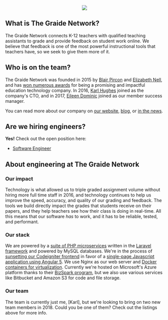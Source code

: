 <div style="text-align:center"><img src ="https://static1.squarespace.com/static/573e57871bbee0d6dea60fff/t/573e58c12eeb81f7c107e342/1511542208951/?format=200w" /></div>

## What is The Graide Network?

The Graide Network connects K-12 teachers with qualified teaching assistants to grade and provide feedback on student work online. We believe that feedback is one of the most powerful instructional tools that teachers have, so we seek to give them more of it.

## Who is on the team?

The Graide Network was founded in 2015 by [Blair Pircon](https://www.linkedin.com/in/blairmpircon/) and [Elizabeth Nell](https://www.linkedin.com/in/enell/), and has [won numerous awards](https://www.thegraidenetwork.com/awards-recognitions/) for being a promising and impactful education technology company. In 2016, [Karl Hughes](https://www.linkedin.com/in/karllhughes/) joined as the company's CTO, and in 2017, [Eileen Dominic](https://www.linkedin.com/in/eileen-dominic-1b193346/) joined as our member success manager.

You can read more about our company on [our website](https://www.thegraidenetwork.com/), [blog](https://www.thegraidenetwork.com/blog/), or [in the news](https://www.thegraidenetwork.com/news/).

## Are we hiring engineers?

**Yes!** Check out the open position here:

- [Software Engineer](/positions/software-engineer-1.md)

## About engineering at The Graide Network

### Our impact

Technology is what allowed us to triple graded assignment volume without hiring more full time staff in 2016, and technology continues to help us improve the speed, accuracy, and quality of our grading and feedback. The tools we build directly impact the grades that students receive on their papers, and they help teachers see how their class is doing in real-time. All this means that our software _has_ to work, and it has to be reliable, tested, and performant.

### Our stack

We are powered by a [suite of PHP microservices](https://blog.codeship.com/incremental-software-development-with-php-microservices/) written in the [Laravel framework](https://laravel.com/) and powered by MySQL databases. We're in the process of [sunsetting our Codeigniter frontend](https://www.thegraidenetwork.com/blog-all/2016/9/12/modernizing-legacy-code-at-the-graide-network) in favor of a [single-page Javascript application using Angular 5](https://www.thegraidenetwork.com/blog-all/2017/1/16/tech-accomplishments). We use Nginx as our web server and [Docker containers for virtualization](https://blog.codeship.com/building-a-php-command-line-app-with-docker/). Currently we're hosted on Microsoft's Azure platform thanks to their [BizSpark program](https://bizspark.microsoft.com/), but we also use various services like Bitbucket and Amazon S3 for code and file storage.

### Our team

The team is currently just me, [Karl], but we're looking to bring on two new team members in 2018. Could you be one of them? Check out the listings above for more info.
